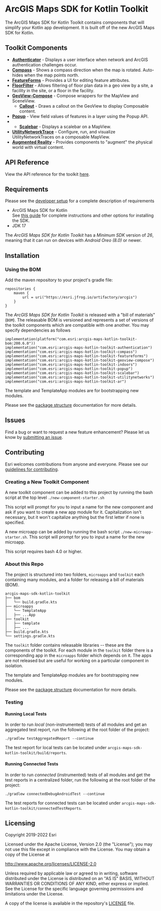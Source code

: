 # ArcGIS Maps SDK for Kotlin Toolkit

The ArcGIS Maps SDK for Kotlin Toolkit contains components that will simplify your Kotlin app development. It is built off of the new ArcGIS Maps SDK for Kotlin.

## Toolkit Components

* **[Authenticator](toolkit/authentication)** - Displays a user interface when network and ArcGIS authentication challenges occur.
* **[Compass](toolkit/compass)** - Shows a compass direction when the map is rotated. Auto-hides when the map points north.
* **[FeatureForms](toolkit/featureforms)** - Provides a UI for editing feature attributes.
* **[FloorFilter](toolkit/indoors)** - Allows filtering of floor plan data in a geo view by a site, a facility in the site, or a floor in the facility.
* **[GeoView-Compose](toolkit/geoview-compose)** - Compose wrappers for the MapView and SceneView.
  * **[Callout](toolkit/geoview-compose#display-a-callout)** - Draws a callout on the GeoView to display Composable content.
* **[Popup](toolkit/popup)** - View field values of features in a layer using the Popup API.
* * **[Scalebar](toolkit/scalebar)** - Displays a scalebar on a MapView.
* **[UtilityNetworkTrace](toolkit/utilitynetworks)** - Configure, run, and visualize UtilityNetworkTraces on a composable MapView.
* **[Augmented Reality](toolkit/ar)** - Provides components to "augment" the physical world with virtual content.

## API Reference

View the API reference for the toolkit [here](https://developers.arcgis.com/kotlin/toolkit-api-reference/index.html).

## Requirements

Please see the [developer setup](doc/general/developer_setup.md) for a complete description of requirements
* ArcGIS Maps SDK for Kotlin    
  See [this guide](https://developers.arcgis.com/kotlin/install-and-set-up/) for complete instructions and
other options for installing the SDK.
* JDK 17

The *ArcGIS Maps SDK for Kotlin Toolkit* has a *Minimum SDK* version of *26*, meaning that it can run on devices with *Android Oreo (8.0)* or newer.

## Installation

### Using the BOM

Add the maven repository to your project's gradle file:

```
repositories {
    maven {
        url = uri("https://esri.jfrog.io/artifactory/arcgis")
    }
}
```

The *ArcGIS Maps SDK for Kotlin Toolkit* is released with a "bill of materials" (`BOM`). The releasable BOM is versioned and represents a set of versions of the toolkit components which are compatible with one another. You may specify dependencies as follows

```
implementation(platform("com.esri:arcgis-maps-kotlin-toolkit-bom:200.6.0"))
implementation("com.esri:arcgis-maps-kotlin-toolkit-authentication")
implementation("com.esri:arcgis-maps-kotlin-toolkit-compass")
implementation("com.esri:arcgis-maps-kotlin-toolkit-featureforms")
implementation("com.esri:arcgis-maps-kotlin-toolkit-geoview-compose")
implementation("com.esri:arcgis-maps-kotlin-toolkit-indoors")
implementation("com.esri:arcgis-maps-kotlin-toolkit-popup")
implementation("com.esri:arcgis-maps-kotlin-toolkit-scalebar")
implementation("com.esri:arcgis-maps-kotlin-toolkit-utilitynetworks")
implementation("com.esri:arcgis-maps-kotlin-toolkit-ar")
```

The template and TemplateApp modules are for bootstrapping new modules.

Please see the [package structure](doc/general/developer_setup.md#package-structure) documentation for more details.

## Issues

Find a bug or want to request a new feature enhancement? Please let us know by [submitting an issue](https://github.com/Esri/arcgis-maps-sdk-kotlin-toolkit/issues/new).

## Contributing

Esri welcomes contributions from anyone and everyone. Please see our [guidelines for contributing](https://github.com/esri/contributing).

### Creating a New Toolkit Component

A new toolkit component can be added to this project by running the bash script at the top level
`./new-component-starter.sh`

This script will prompt for you to input a name for the new component and ask if you want to create a new app module for it.
Capitalization isn't necessary, but it won't capitalize anything but the first letter if none is specified.

A new microapp can be added by running the bash script `./new-microapp-starter.sh`. 
This script will prompt for you to input a name for the new microapp.

This script requires bash 4.0 or higher.

### About this Repo

The project is structured into two folders, `microapps` and `toolkit` each containing many modules, and a folder for releasing a bill of materials (BOM).

```
arcgis-maps-sdk-kotlin-toolkit
├── bom
│   └── build.gradle.kts
├── microapps
│   └── TemplateApp
│   ├── ...App
├── toolkit
│   ├── template
│   ├── ...
├── build.gradle.kts
└── settings.gradle.kts
```
The `toolkit` folder contains releasable libraries -- these are the components of the toolkit.
For each module in the `toolkit` folder there is a corresponding app in the `microapps` folder which depends on it.
The apps are not released but are useful for working on a particular component in isolation.

The template and TemplateApp modules are for bootstrapping new modules.

Please see the [package structure](doc/general/developer_setup.md#package-structure) documentation for more details.

### Testing

#### Running Local Tests

In order to run *local* (non-instrumented) tests of all modules and get an aggregated test report, run the following at the root folder of the project:
```
./gradlew testAggregatedReport --continue
```
The test report for local tests can be located under `arcgis-maps-sdk-kotlin-toolkit/build/reports`.

#### Running Connected Tests

In order to run *connected* (instrumented) tests of all modules and get the test reports in a centralized folder, run the following at the root folder of the project:
```
./gradlew connectedDebugAndroidTest --continue
```
The test reports for connected tests can be located under `arcgis-maps-sdk-kotlin-toolkit/connectedTestReports`.

## Licensing

Copyright 2019-2022 Esri

Licensed under the Apache License, Version 2.0 (the "License"); you may not use this file except in compliance with the License. You may obtain a copy of the License at

http://www.apache.org/licenses/LICENSE-2.0

Unless required by applicable law or agreed to in writing, software distributed under the License is distributed on an "AS IS" BASIS, WITHOUT WARRANTIES OR CONDITIONS OF ANY KIND, either express or implied. See the License for the specific language governing permissions and limitations under the License.

A copy of the license is available in the repository's [LICENSE](LICENSE) file.
